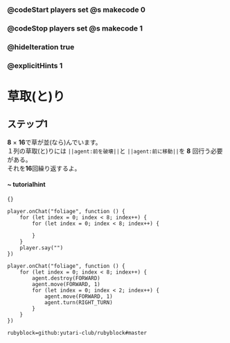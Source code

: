### @codeStart players set @s makecode 0
### @codeStop players set @s makecode 1

### @hideIteration true 
### @explicitHints 1


# 草取(と)り

## ステップ1
**8** × **16**で草が並(なら)んでいます。</br>
１列の草取(と)りには ``||agent:前を破壊||``と ``||agent:前に移動||``を **8** 回行う必要がある。</br>
それを**16**回繰り返するよ。</br>

#### ~ tutorialhint 
```template
{}
```

```blocks
player.onChat("foliage", function () {
    for (let index = 0; index < 8; index++) {
        for (let index = 0; index < 8; index++) {
        	
        }
    }
    player.say("")
})

```

```ghost
player.onChat("foliage", function () {
    for (let index = 0; index < 8; index++) {
        agent.destroy(FORWARD)
        agent.move(FORWARD, 1)
        for (let index = 0; index < 2; index++) {
            agent.move(FORWARD, 1)
            agent.turn(RIGHT_TURN)
        }
    }
})
``` 
```package
rubyblock=github:yutari-club/rubyblock#master
```